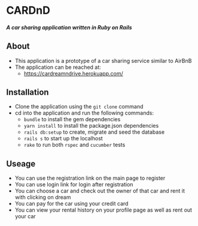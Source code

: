 # CARDnD

##### A car sharing application written in Ruby on Rails

## About
- This application is a prototype of a car sharing service similar to AirBnB
- The application can be reached at:
  - https://cardreamndrive.herokuapp.com/

## Installation
- Clone the application using the `git clone` command
- cd into the application and run the following commands:
  - `bundle` to install the gem dependencies
  - `yarn install` to install the package.json dependencies
  - `rails db:setup` to create, migrate and seed the database
  - `rails s` to start up the localhost
  - `rake` to run both `rspec` and `cucumber` tests

## Useage
- You can use the registration link on the main page to register
- You can use login link for login after registration
- You can choose a car and check out the owner of that car and rent it with clicking on dream
- You can pay for the car using your credit card
- You can view your rental history on your profile page as well as rent out your car
